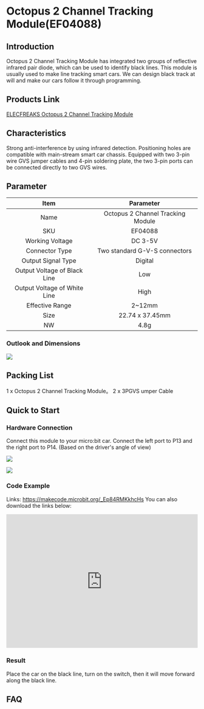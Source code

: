 # Octopus 2 Channel Tracking Module(EF04088) 

## Introduction

Octopus 2 Channel Tracking Module has integrated two groups of reflective infrared pair diode, which can be used to identify black lines. This module is usually used to make line tracking smart cars. We can design black track at will and make our cars follow it through programming. 

## Products Link

[ELECFREAKS Octopus 2 Channel Tracking Module](https://www.elecfreaks.com/octopus-2-channel-tracking-module.html)


## Characteristics

 Strong anti-interference by using infrared detection.
 Positioning holes are compatible with main-stream smart car chassis.
 Equipped with two 3-pin wire GVS jumper cables and 4-pin soldering plate,  the two 3-pin ports can be connected directly to two GVS wires.

## Parameter


Item | Parameter 
:-: | :-: 
Name|Octopus 2 Channel Tracking Module
SKU|EF04088
Working Voltage|DC 3-5V
Connector Type|Two standard G-V-S connectors
Output Signal Type|Digital
Output Voltage of Black Line|Low
Output Voltage of White Line|High
Effective Range|2~12mm
Size|22.74 x 37.45mm
NW|4.8g

### Outlook and Dimensions
![](./images/u76NzbX.png)

## Packing List

 1 x Octopus 2 Channel Tracking Module。
 2 x 3PGVS umper Cable

## Quick to Start

### Hardware Connection
Connect this module to your micro:bit car.
Connect the left port to P13 and the right port to P14. (Based on the driver's angle of view)

![](./images/iNdkjrq.jpg) 

![](./images/Y7tolMD.jpg)

### Code Example
Links: https://makecode.microbit.org/_Ep84RMKkhcHs
You can also download the links below:

<div style="position:relative;height:0;padding-bottom:70%;overflow:hidden;"><iframe style="position:absolute;top:0;left:0;width:100%;height:100%;" src="https://makecode.microbit.org/#pub:_Ep84RMKkhcHs" frameborder="0" sandbox="allow-popups allow-forms allow-scripts allow-same-origin"></iframe></div>

### Result
Place the car on the black line, turn on the switch, then it will move forward along the black line.

## FAQ

